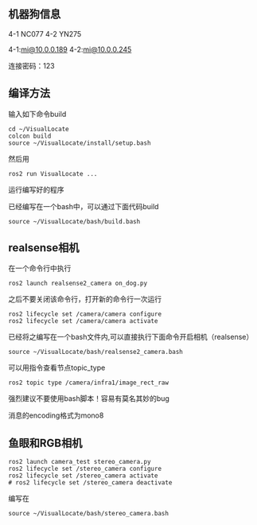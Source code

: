 ## 机器狗信息

4-1 NC077 4-2 YN275

4-1:mi@10.0.0.189 4-2:mi@10.0.0.245

连接密码：123


## 编译方法

输入如下命令build

```
cd ~/VisualLocate
colcon build
source ~/VisualLocate/install/setup.bash
```

然后用

```
ros2 run VisualLocate ...
```

运行编写好的程序

已经编写在一个bash中，可以通过下面代码build

```
source ~/VisualLocate/bash/build.bash
```

## realsense相机

在一个命令行中执行

```
ros2 launch realsense2_camera on_dog.py
```

之后不要关闭该命令行，打开新的命令行一次运行

```
ros2 lifecycle set /camera/camera configure
ros2 lifecycle set /camera/camera activate
```

已经将之编写在一个bash文件内,可以直接执行下面命令开启相机（realsense）

```
source ~/VisualLocate/bash/realsense2_camera.bash
```

可以用指令查看节点topic_type

```
ros2 topic type /camera/infra1/image_rect_raw
```

强烈建议不要使用bash脚本！容易有莫名其妙的bug

消息的encoding格式为mono8

## 鱼眼和RGB相机

```
ros2 launch camera_test stereo_camera.py
ros2 lifecycle set /stereo_camera configure
ros2 lifecycle set /stereo_camera activate
# ros2 lifecycle set /stereo_camera deactivate

```

编写在

```
source ~/VisualLocate/bash/stereo_camera.bash
```